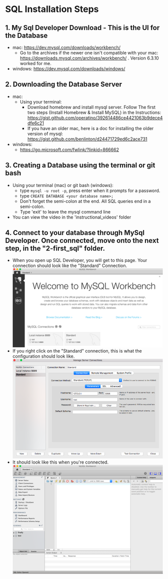 # SQL Installation Steps

## 1. My Sql Developer Download - This is the UI for the Database
* mac: https://dev.mysql.com/downloads/workbench/
  * Go to the archives if the newer one isn't compatible with your mac: https://downloads.mysql.com/archives/workbench/ . Version 6.3.10 worked for me.
* windows: https://dev.mysql.com/downloads/windows/

## 2. Downloading the Database Server
* mac:
  * Using your terminal:
    * Download homebrew and install mysql server. Follow The first two steps (Install Homebrew & Install MySQL) in the Instructions: https://gist.github.com/operatino/392614486ce4421063b9dece4dfe6c21
    * If you have an older mac, here is a doc for installing the older version of mysql: https://gist.github.com/benlinton/d24471729ed6c2ace731
* windows:
  * https://go.microsoft.com/fwlink/?linkid=866662

## 3. Creating a Database using the terminal or git bash
  * Using your terminal (mac) or git bash (windows):
    * type ```mysql -u root -p```, press enter when it prompts for a password.
    * type ```CREATE DATABASE <your database name>;```
    * Don't forget the semi-colon at the end. All SQL queries end in a semi-colon.
    * Type 'exit' to leave the mysql command line
  * You can view the video in the 'instructional_videos' folder

## 4. Connect to your database through MySql Developer. Once connected, move onto the next step, in the "2-first_sql" folder.
* When you open up SQL Developer, you will get to this page. Your connection should look like the "Standard" Connection.
![home page](images/home.png "Home")
* If you right click on the "Standard" connection, this is what the configuration should look like.
![connection configuration](images/connection_configuration.png "Connection Configuration")
* It should look like this when you're connected.
![Connected](images/connected.png "Connected")
